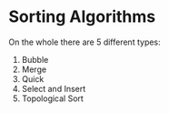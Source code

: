 # Sorting Algorithms

On the whole there are 5 different types:

1. Bubble
2. Merge
3. Quick
4. Select and Insert
5. Topological Sort
